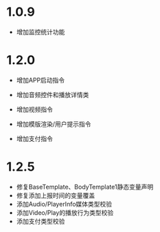 # 1.0.9

* 增加监控统计功能

# 1.2.0

* 增加APP启动指令

* 增加音频控件和播放详情类

* 增加视频指令

* 增加模版渲染/用户提示指令

* 增加支付指令

# 1.2.5

* 修复BaseTemplate、BodyTemplate1静态变量声明
* 修复添加上报时间的变量覆盖
* 添加Audio/PlayerInfo媒体类型校验
* 添加Video/Play的播放行为类型校验
* 添加支付类型校验


